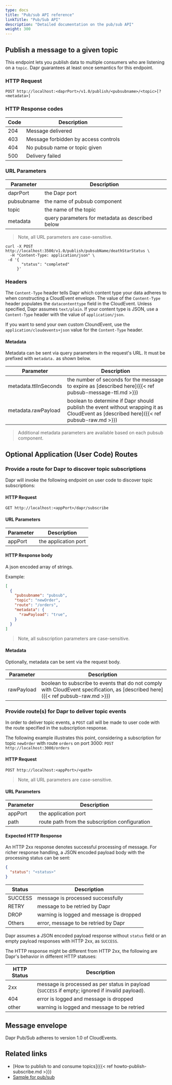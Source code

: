 ```yaml
---
type: docs
title: "Pub/sub API reference"
linkTitle: "Pub/Sub API"
description: "Detailed documentation on the pub/sub API"
weight: 300
---
```


## Publish a message to a given topic

This endpoint lets you publish data to multiple consumers who are listening on a `topic`. Dapr guarantees at least once semantics for this endpoint.

### HTTP Request

```
POST http://localhost:<daprPort>/v1.0/publish/<pubsubname>/<topic>[?<metadata>]
```

### HTTP Response codes

| Code | Description                          |
| ---- | ------------------------------------ |
| 204  | Message delivered                    |
| 403  | Message forbidden by access controls |
| 404  | No pubsub name or topic given        |
| 500  | Delivery failed                      |

### URL Parameters

| Parameter  | Description                                      |
| ---------- | ------------------------------------------------ |
| daprPort   | the Dapr port                                    |
| pubsubname | the name of pubsub component                     |
| topic      | the name of the topic                            |
| metadata   | query parameters for metadata as described below |

> Note, all URL parameters are case-sensitive.

```shell
curl -X POST http://localhost:3500/v1.0/publish/pubsubName/deathStarStatus \
  -H "Content-Type: application/json" \
 -d '{
       "status": "completed"
     }'
```

### Headers

The `Content-Type` header tells Dapr which content type your data adheres to when constructing a CloudEvent envelope. The value of the `Content-Type` header populates the `datacontenttype` field in the CloudEvent. Unless specified, Dapr assumes `text/plain`. If your content type is JSON, use a `Content-Type` header with the value of `application/json`.

If you want to send your own custom CloundEvent, use the `application/cloudevents+json` value for the `Content-Type` header.

#### Metadata

Metadata can be sent via query parameters in the request's URL. It must be prefixed with `metadata.` as shown below.

| Parameter             | Description                                                                                                                            |
| --------------------- | -------------------------------------------------------------------------------------------------------------------------------------- |
| metadata.ttlInSeconds | the number of seconds for the message to expire as [described here]({{< ref pubsub-message-ttl.md >}})                                 |
| metadata.rawPayload   | boolean to determine if Dapr should publish the event without wrapping it as CloudEvent as [described here]({{< ref pubsub-raw.md >}}) |

> Additional metadata parameters are available based on each pubsub component.

## Optional Application (User Code) Routes

### Provide a route for Dapr to discover topic subscriptions

Dapr will invoke the following endpoint on user code to discover topic subscriptions:

#### HTTP Request

```
GET http://localhost:<appPort>/dapr/subscribe
```

#### URL Parameters

| Parameter | Description          |
| --------- | -------------------- |
| appPort   | the application port |

#### HTTP Response body

A json encoded array of strings.

Example:

```json
[
  {
    "pubsubname": "pubsub",
    "topic": "newOrder",
    "route": "/orders",
    "metadata": {
      "rawPayload": "true",
    }
  }
]
```

> Note, all subscription parameters are case-sensitive.

#### Metadata

Optionally, metadata can be sent via the request body.

| Parameter  | Description                                                                                                                     |
| ---------- | ------------------------------------------------------------------------------------------------------------------------------- |
| rawPayload | boolean to subscribe to events that do not comply with CloudEvent specification, as [described here]({{< ref pubsub-raw.md >}}) |

### Provide route(s) for Dapr to deliver topic events

In order to deliver topic events, a `POST` call will be made to user code with the route specified in the subscription response.

The following example illustrates this point, considering a subscription for topic `newOrder` with route `orders` on port 3000: `POST http://localhost:3000/orders`

#### HTTP Request

```
POST http://localhost:<appPort>/<path>
```

> Note, all URL parameters are case-sensitive.

#### URL Parameters

| Parameter | Description                                    |
| --------- | ---------------------------------------------- |
| appPort   | the application port                           |
| path      | route path from the subscription configuration |

#### Expected HTTP Response

An HTTP 2xx response denotes successful processing of message. For richer response handling, a JSON encoded payload body with the processing status can be sent:

```json
{
  "status": "<status>"
}
```

| Status  | Description                              |
| ------- | ---------------------------------------- |
| SUCCESS | message is processed successfully        |
| RETRY   | message to be retried by Dapr            |
| DROP    | warning is logged and message is dropped |
| Others  | error, message to be retried by Dapr     |

Dapr assumes a JSON encoded payload response without `status` field or an empty payload responses with HTTP 2xx, as `SUCCESS`.

The HTTP response might be different from HTTP 2xx, the following are Dapr's behavior in different HTTP statuses:

| HTTP Status | Description                                                                                     |
| ----------- | ----------------------------------------------------------------------------------------------- |
| 2xx         | message is processed as per status in payload (`SUCCESS` if empty; ignored if invalid payload). |
| 404         | error is logged and message is dropped                                                          |
| other       | warning is logged and message to be retried                                                     |


## Message envelope

Dapr Pub/Sub adheres to version 1.0 of CloudEvents.

## Related links

* [How to publish to and consume topics]({{< ref howto-publish-subscribe.md >}})
* [Sample for pub/sub](https://github.com/dapr/quickstarts/tree/master/pub-sub)
